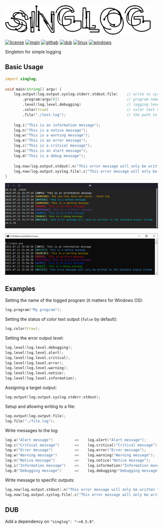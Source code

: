 ![singlog](singlog.png)

[![license](https://img.shields.io/github/license/AlexanderZhirov/singlog.svg?sort=semver&style=for-the-badge&color=green)](https://www.gnu.org/licenses/old-licenses/gpl-2.0.html)
[![main](https://img.shields.io/badge/dynamic/json.svg?label=git.zhirov.kz&style=for-the-badge&url=https://git.zhirov.kz/api/v1/repos/dlang/singlog/tags&query=$[0].name&color=violet&logo=D)](https://git.zhirov.kz/dlang/singlog)
[![githab](https://img.shields.io/github/v/tag/AlexanderZhirov/singlog.svg?sort=semver&style=for-the-badge&color=blue&label=github&logo=D)](https://github.com/AlexanderZhirov/singlog)
[![dub](https://img.shields.io/dub/v/singlog.svg?sort=semver&style=for-the-badge&color=orange&logo=D)](https://code.dlang.org/packages/singlog)
[![linux](https://img.shields.io/badge/Linux-FCC624?style=for-the-badge&logo=linux&logoColor=black)](https://www.linux.org/)
[![windows](https://img.shields.io/badge/Windows-0078D6?style=for-the-badge&logo=windows&logoColor=white)](https://support.microsoft.com/en-US/windows)

Singleton for simple logging

## Basic Usage

```d
import singlog;

void main(string[] argv) {
    log.output(log.output.syslog.stderr.stdout.file)    // write to syslog, standard error/output streams and file
        .program(argv[0])                               // program name as an identifier (for Windows OS)
        .level(log.level.debugging)                     // logging level
        .color(true)                                    // color text output
        .file("./test.log");                            // the path to the log file

    log.i("This is an information message");
    log.n("This is a notice message");
    log.w("This is a warning message");
    log.e("This is an error message");
    log.c("This is a critical message");
    log.a("This is an alert message");
    log.d("This is a debug message");

    log.now(log.output.stdout).n("This error message will only be written to the standard output stream");
    log.now(log.output.syslog.file).c("This error message will only be written to the syslog and file");
}
```

![output](tests/terminal.png)

![output](tests/cmd.png)

## Examples

Setting the name of the logged program (it matters for Windows OS):

```d
log.program("My program");
```

Setting the status of color text output (`false` by default):

```d
log.color(true);
```

Setting the error output level:

```d
log.level(log.level.debugging);
log.level(log.level.alert);
log.level(log.level.critical);
log.level(log.level.error);
log.level(log.level.warning);
log.level(log.level.notice);
log.level(log.level.information);
```

Assigning a target output:

```d
log.output(log.output.syslog.stderr.stdout);
```

Setup and allowing writing to a file:

```d
log.output(log.output.file);
log.file("./file.log");
```

Write messages to the log:

```d
log.a("Alert message")          =>    log.alert("Alert message");
log.c("Critical message")       =>    log.critical("Critical message");
log.e("Error message")          =>    log.error("Error message");
log.w("Warning message")        =>    log.warning("Warning message");
log.n("Notice message")         =>    log.notice("Notice message");
log.i("Information message")    =>    log.information("Information message");
log.d("Debugging message")      =>    log.debugging("Debugging message");
```

Write message to specific outputs:

```d
log.now(log.output.stdout).n("This error message will only be written to the standard output stream");
log.now(log.output.syslog.file).c("This error message will only be written to the syslog and file");
```

## DUB

Add a dependency on `"singlog": "~>0.5.0"`.
